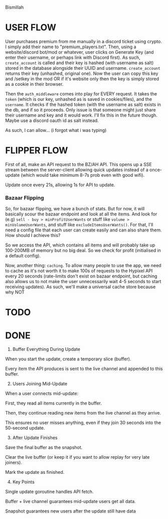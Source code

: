 Bismillah

# USER FLOW

User purchases premium from me manually in a discord ticket using crypto. I simply add their name to "premium_players.txt".
Then, using a website/discord bot/mod or whatever, user clicks on Generate Key (and enter their username, or perhaps link with Discord first).
As such, `create_account` is called and their key is hashed (with username as salt) stored in the database alongside their UUID and username. 
`create_account` returns their key (unhashed, original one). Now the user can copy this key and /setkey in the mod OR if it's
website only then the key is simply stored as a cookie in their browser.

Then the `auth_middleware` comes into play for EVERY request. It takes the `token` (which is our key, unhashed as is saved in cookies/files),
and the `username`. It checks if the hashed token (with the username as salt) exists in the db, and if so it proceeds. Only issue is that
someone might just share their username and key and it would work. I'll fix this in the future though. Maybe use a discord oauth id as salt instead.

As such, I can allow... (i forgot what i was typing)
# FLIPPER FLOW

First of all, make an API request to the BZ/AH API. This opens up a SSE stream between the server-client allowing quick updates
instead of a once-update (which would take minimum 8-7s prob even with good wifi).

Update once every 21s, allowing 1s for API to update.
### Bazaar Flipping

So, for bazaar flipping, we have a bunch of stats. But for now, it will basically scour the bazaar endpoint and look at all the items. 
And look for (e.g) `sell - buy > minProfitUserWants` or stuff like `volume > minVolumeUserWants`, and stuff like `excludeItemsUserWants()`. For that,
I'll need a config file that each user can create easily and can also share them. How should I achieve this?

So we access the API, which contains all items and will probably take up 100-200MB of memory but no big deal. So we check for
profit (initialised in a default config).

Now, another thing: `caching`. To allow many people to use the app, we need to cache as it's not worth it to make 100s of 
requests to the Hypixel API every 20 seconds (rate-limits don't exist on bazaar endpoint, but caching also allows us to not
make the user unnecessarily wait 4-5 seconds to start receiving updates). As such, we'll make a universal cache store because
why NOT 

# TODO


# DONE

1. Buffer Everything During Update

When you start the update, create a temporary slice (buffer).

Every item the API produces is sent to the live channel and appended to this buffer.

2. Users Joining Mid-Update

When a user connects mid-update:

First, they read all items currently in the buffer.

Then, they continue reading new items from the live channel as they arrive.

This ensures no user misses anything, even if they join 30 seconds into the 50-second update.

3. After Update Finishes

Save the final buffer as the snapshot.

Clear the live buffer (or keep it if you want to allow replay for very late joiners).

Mark the update as finished.

4. Key Points

Single update goroutine handles API fetch.

Buffer + live channel guarantees mid-update users get all data.

Snapshot guarantees new users after the update still have data